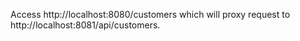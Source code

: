 Access http://localhost:8080/customers which will proxy request to http://localhost:8081/api/customers.